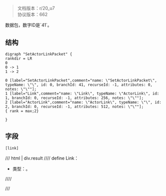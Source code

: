 # <!-- md:samp SetActorLinkPacket -->

> 文档版本：r/20_u7<br/>协议版本：662

<!-- md:samp SetActorLinkPacket -->数据包，数字ID是`41`。

## 结构

```viz
digraph "SetActorLinkPacket" {
rankdir = LR
0
0 -> 1
1 -> 2

0 [label="SetActorLinkPacket",comment="name: \"SetActorLinkPacket\", typeName: \"\", id: 0, branchId: 41, recurseId: -1, attributes: 0, notes: \"\""];
1 [label="Link",comment="name: \"Link\", typeName: \"ActorLink\", id: 1, branchId: 0, recurseId: -1, attributes: 256, notes: \"\""];
2 [label="ActorLink",comment="name: \"ActorLink\", typeName: \"\", id: 2, branchId: 0, recurseId: -1, attributes: 512, notes: \"\""];
{ rank = max;2}

}

```

## 字段

```title='SetActorLinkPacket'
[link]
```

/// html | div.result
//// define
Link：[<!-- md:samp ActorLink -->](../types/actorlink.md)

- 类型：<!-- md:samp ActorLink -->。


////

///

